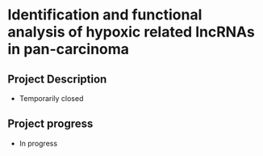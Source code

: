# Identification and functional analysis of hypoxic related lncRNAs in pan-carcinoma
## Project Description
- Temporarily closed

## Project progress
- In progress
